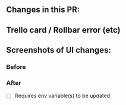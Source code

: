 <!-- Amend as appropriate -->

## Changes in this PR:

## Trello card / Rollbar error (etc)

## Screenshots of UI changes:

### Before

### After

- [ ] Requires env variable(s) to be updated
